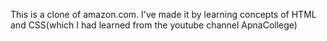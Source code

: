 This is a clone of amazon.com. I've made it by learning concepts of HTML and CSS(which I had learned from the youtube channel ApnaCollege)
